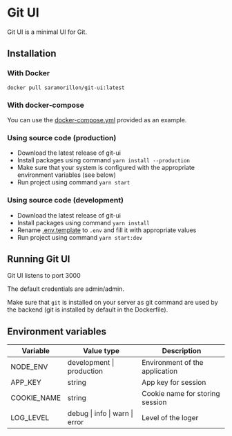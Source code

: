 # Git UI

Git UI is a minimal UI for Git.

## Installation

### With Docker

`docker pull saramorillon/git-ui:latest`

### With docker-compose

You can use the [docker-compose.yml](./docker-compose.yml) provided as an example.

### Using source code (production)

-   Download the latest release of git-ui
-   Install packages using command `yarn install --production`
-   Make sure that your system is configured with the appropriate environment variables (see below)
-   Run project using command `yarn start`

### Using source code (development)

-   Download the latest release of git-ui
-   Install packages using command `yarn install`
-   Rename [.env.template](./.env.template) to `.env` and fill it with appropriate values
-   Run project using command `yarn start:dev`

## Running Git UI

Git UI listens to port 3000

The default credentials are admin/admin.

Make sure that `git` is installed on your server as git command are used by the backend (git is installed by default in the Dockerfile).

## Environment variables

| Variable    | Value type                     | Description                     |
| ----------- | ------------------------------ | ------------------------------- |
| NODE_ENV    | development \| production      | Environment of the application  |
| APP_KEY     | string                         | App key for session             |
| COOKIE_NAME | string                         | Cookie name for storing session |
| LOG_LEVEL   | debug \| info \| warn \| error | Level of the loger              |
